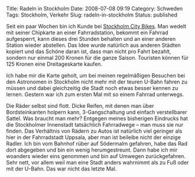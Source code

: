 Title: Radeln in Stockholm
Date: 2008-07-08 09:19
Category: Schweden
Tags: Stockholm, Verkehr
Slug: radeln-in-stockholm
Status: published

Seit ein paar Wochen bin ich Kunde bei [Stockholm City
Bikes](http://www.stockholmcitybikes.se/). Man wedelt mit seiner
Chipkarte an einer Fahrradstation, bekommt ein Fahrrad aufgesperrt, kann
dieses drei Stunden behalten und an einer anderen Station wieder
abstellen. Das Idee wurde natürlich aus anderen Städten kopiert und das
Schöne daran ist, dass man nicht pro Fahrt bezahlt, sondern nur einmal
200 Kronen für die ganze Saison. Touristen können für 125 Kronen eine
Dreitageskarte kaufen.

Ich habe mir die Karte geholt, um bei meinen regelmäßigen Besuchen bei
den Astronomen in Stockholm nicht mehr mit der teuren U-Bahn fahren zu
müssen und dabei gleichzeitig die Stadt noch etwas besser kennen zu
lernen. Gestern war ich zum ersten Mal mit so einem Fahrrad unterwegs.

Die Räder selbst sind flott. Dicke Reifen, mit denen man über
Bordsteinkanten holpern kann, 3-Gangschaltung und einfach verstellbarer
Sattel. Was braucht man mehr? Entgegen meines bisherigen Eindrucks hat
die Stockholmer Innenstadt tatsächlich Fahrradwege – man muss sie nur
finden. Das Verhältnis von Rädern zu Autos ist natürlich viel geringer
als hier in der Fahrradstadt Uppsala, aber man ist beileibe nicht der
einzige Radler. Ich bin vom Bahnhof rüber auf Södermalm gefahren, habe
das Rad dort abgegeben und bin ein wenig herumgestreunt. Dann habe ich
mir woanders wieder eins genommen und bin auf Umwegen zurückgefahren.
Sehr nett, vor allem weil man eine Stadt anders wahrnimmt als zu Fuß
oder mit der U-Bahn. Das war nicht das letzte Mal.


